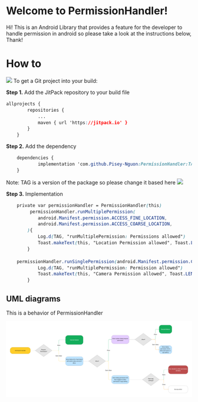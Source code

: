 # Welcome to PermissionHandler!

Hi! This is an Android Library that provides a feature for the developer to handle permission in android so please take a look at the instructions below, Thank!


# How to
[![](https://jitpack.io/v/Pisey-Nguon/PermissionHandler.svg)](https://jitpack.io/#Pisey-Nguon/PermissionHandler)
To get a Git project into your build:

**Step 1.**  Add the JitPack repository to your build file
```css
allprojects {
		repositories {
			...
			maven { url 'https://jitpack.io' }
		}
	}
```
**Step 2.** Add the dependency
```css
	dependencies {
	        implementation 'com.github.Pisey-Nguon:PermissionHandler:TAG'
	}
```
Note: TAG is a version of the package so please change it based here [![](https://jitpack.io/v/Pisey-Nguon/PermissionHandler.svg)](https://jitpack.io/#Pisey-Nguon/PermissionHandler)

**Step 3.** Implementation
```css
    private var permissionHandler = PermissionHandler(this)
         permissionHandler.runMultiplePermission(
            android.Manifest.permission.ACCESS_FINE_LOCATION,
            android.Manifest.permission.ACCESS_COARSE_LOCATION,
        ){
            Log.d(TAG, "runMultiplePermission: Permissions allowed")
            Toast.makeText(this, "Location Permission allowed", Toast.LENGTH_LONG).show()
        }
	
	permissionHandler.runSinglePermission(android.Manifest.permission.CAMERA){
            Log.d(TAG, "runMultiplePermission: Permission allowed")
            Toast.makeText(this, "Camera Permission allowed", Toast.LENGTH_LONG).show()
        }
```

## UML diagrams

This is a behavior of PermissionHandler

![enter image description here](https://github.com/Pisey-Nguon/PermissionHandler/raw/main/PermissionHandler.png)
